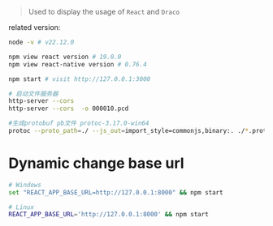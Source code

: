 > Used to display the usage of `React` and `Draco`

related version:
```bash
node -v # v22.12.0

npm view react version # 19.0.0
npm view react-native version # 0.76.4

npm start # visit http://127.0.0.1:3000

# 启动文件服务器
http-server --cors
http-server --cors  -o 000010.pcd

#生成protobuf pb文件 protoc-3.17.0-win64
protoc --proto_path=./ --js_out=import_style=commonjs,binary:. ./*.proto
```

# Dynamic change base url
```bash
# Windows
set "REACT_APP_BASE_URL=http://127.0.0.1:8000" && npm start

# Linux
REACT_APP_BASE_URL='http://127.0.0.1:8000' && npm start
```